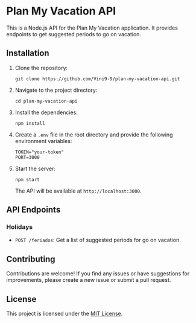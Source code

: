 # Plan My Vacation API

This is a Node.js API for the Plan My Vacation application. It provides endpoints to get suggested periods to go on vacation.

## Installation

1. Clone the repository:

   ```
   git clone https://github.com/Vini9-9/plan-my-vacation-api.git
   ```

2. Navigate to the project directory:

   ```
   cd plan-my-vacation-api
   ```

3. Install the dependencies:

   ```
   npm install
   ```

4. Create a `.env` file in the root directory and provide the following environment variables:

   ```
   TOKEN="your-token"
   PORT=3000
   ```

5. Start the server:

   ```
   npm start
   ```

   The API will be available at `http://localhost:3000`.

## API Endpoints

### Holidays

- `POST /feriados`: Get a list of suggested periods for go on vacation.

## Contributing

Contributions are welcome! If you find any issues or have suggestions for improvements, please create a new issue or submit a pull request.

## License

This project is licensed under the [MIT License](https://opensource.org/licenses/MIT).